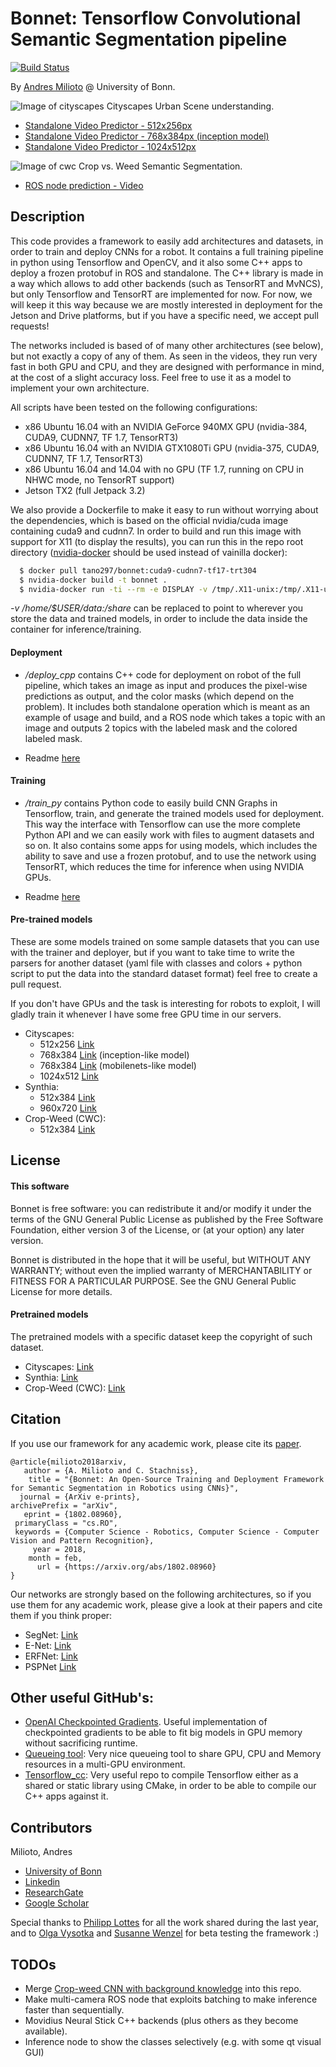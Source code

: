# Bonnet: Tensorflow Convolutional Semantic Segmentation pipeline

[![Build Status](https://travis-ci.org/Photogrammetry-Robotics-Bonn/bonnet.svg?branch=master)](https://travis-ci.org/Photogrammetry-Robotics-Bonn/bonnet)

By [Andres Milioto](http://www.ipb.uni-bonn.de/people/andres-milioto/) @ University of Bonn.

![Image of cityscapes](https://image.ibb.co/i5tEQR/CITY.png)
Cityscapes Urban Scene understanding.
- [Standalone Video Predictor - 512x256px](https://youtu.be/RXK_eYO_i08)
- [Standalone Video Predictor - 768x384px (inception model)](https://youtu.be/3qD-GR87usw)
- [Standalone Video Predictor - 1024x512px](https://youtu.be/tfeFHCq6YJs)

![Image of cwc](https://image.ibb.co/fcKXC6/CWC.png)
Crop vs. Weed Semantic Segmentation.
- [ROS node prediction - Video](https://youtu.be/-XgxiC04hUI)

## Description

This code provides a framework to easily add architectures and datasets, in order to 
train and deploy CNNs for a robot. It contains a full training pipeline in python
using Tensorflow and OpenCV, and it also some C++ apps to deploy a frozen
protobuf in ROS and standalone. The C++ library is made in a way which allows to
add other backends (such as TensorRT and MvNCS), but only Tensorflow and TensorRT
are implemented for now. For now, we will keep it this way because we are mostly
interested in deployment for the Jetson and Drive platforms, but if you have a specific
need, we accept pull requests!

The networks included is based of of many other architectures
(see below), but not exactly a copy of any of them. As seen in the videos, they run very fast in
both GPU and CPU, and they are designed with performance in mind, at the cost of
a slight accuracy loss. Feel free to use it as a model to implement your own
architecture.

All scripts have been tested on the following configurations:
- x86 Ubuntu 16.04 with an NVIDIA GeForce 940MX GPU (nvidia-384, CUDA9, CUDNN7, TF 1.7, TensorRT3)
- x86 Ubuntu 16.04 with an NVIDIA GTX1080Ti GPU (nvidia-375, CUDA9, CUDNN7, TF 1.7, TensorRT3)
- x86 Ubuntu 16.04 and 14.04 with no GPU (TF 1.7, running on CPU in NHWC mode, no TensorRT support)
- Jetson TX2 (full Jetpack 3.2)

We also provide a Dockerfile to make it easy to run without worrying about the dependencies, which is based on the official nvidia/cuda image containing cuda9 and cudnn7. In order to build and run this image with support for X11 (to display the results), you can run this in the repo root directory ([nvidia-docker](https://github.com/NVIDIA/nvidia-docker) should be used instead of vainilla docker):

```sh
  $ docker pull tano297/bonnet:cuda9-cudnn7-tf17-trt304
  $ nvidia-docker build -t bonnet .
  $ nvidia-docker run -ti --rm -e DISPLAY -v /tmp/.X11-unix:/tmp/.X11-unix -v $HOME/.Xauthority:/home/developer/.Xauthority -v /home/$USER/data:/shared --net=host --pid=host --ipc=host bonnet /bin/bash
```

_-v /home/$USER/data:/share_ can be replaced to point to wherever you store the data and trained models, in order to include the data inside the container for inference/training.

#### Deployment

- _/deploy_cpp_ contains C++ code for deployment on robot of the full pipeline,
which takes an image as input and produces the pixel-wise predictions
as output, and the color masks (which depend on the problem). It includes both
standalone operation which is meant as an example of usage and build, and a ROS
node which takes a topic with an image and outputs 2 topics with the labeled mask
and the colored labeled mask.

- Readme [here](deploy_cpp/README.md)

#### Training

- _/train_py_ contains Python code to easily build CNN Graphs in Tensorflow,
train, and generate the trained models used for deployment. This way the
interface with Tensorflow can use the more complete Python API and we can easily
work with files to augment datasets and so on. It also contains some apps for using
models, which includes the ability to save and use a frozen protobuf, and to use
the network using TensorRT, which reduces the time for inference when using NVIDIA
GPUs.

- Readme [here](train_py/README.md)

#### Pre-trained models

These are some models trained on some sample datasets that you can use with the trainer and deployer,
but if you want to take time to write the parsers for another dataset (yaml file with classes and colors + python script to
put the data into the standard dataset format) feel free to create a pull request.

If you don't have GPUs and the task is interesting for robots to exploit, I will
gladly train it whenever I have some free GPU time in our servers.

- Cityscapes:
  - 512x256 [Link](http://www.ipb.uni-bonn.de/html/projects/bonnet/pretrained-models/v0.2/city_512.tar.gz)
  - 768x384 [Link](http://www.ipb.uni-bonn.de/html/projects/bonnet/pretrained-models/v0.2/city_768_inception.tar.gz) (inception-like model)
  - 768x384 [Link](http://www.ipb.uni-bonn.de/html/projects/bonnet/pretrained-models/v0.2/city_768_mobilenets.tar.gz) (mobilenets-like model)
  - 1024x512 [Link](http://www.ipb.uni-bonn.de/html/projects/bonnet/pretrained-models/v0.2/city_1024.tar.gz)
- Synthia:
  - 512x384 [Link](http://www.ipb.uni-bonn.de/html/projects/bonnet/pretrained-models/v0.2/synthia_512.tar.gz)
  - 960x720 [Link](http://www.ipb.uni-bonn.de/html/projects/bonnet/pretrained-models/v0.2/synthia_960.tar.gz)
- Crop-Weed (CWC):
  - 512x384 [Link](http://www.ipb.uni-bonn.de/html/projects/bonnet/pretrained-models/v0.2/cwc_512.tar.gz)

## License

#### This software

Bonnet is free software: you can redistribute it and/or modify
it under the terms of the GNU General Public License as published by
the Free Software Foundation, either version 3 of the License, or
(at your option) any later version.

Bonnet is distributed in the hope that it will be useful,
but WITHOUT ANY WARRANTY; without even the implied warranty of
MERCHANTABILITY or FITNESS FOR A PARTICULAR PURPOSE.  See the
GNU General Public License for more details.

#### Pretrained models

The pretrained models with a specific dataset keep the copyright of such dataset.

- Cityscapes: [Link](https://www.cityscapes-dataset.com)
- Synthia: [Link](http://synthia-dataset.net)
- Crop-Weed (CWC): [Link](http://www.ipb.uni-bonn.de/data/sugarbeets2016/)

## Citation

If you use our framework for any academic work, please cite its [paper](https://arxiv.org/abs/1802.08960).

```
@article{milioto2018arxiv,
   author = {A. Milioto and C. Stachniss},
    title = "{Bonnet: An Open-Source Training and Deployment Framework for Semantic Segmentation in Robotics using CNNs}",
  journal = {ArXiv e-prints},
archivePrefix = "arXiv",
   eprint = {1802.08960},
 primaryClass = "cs.RO",
 keywords = {Computer Science - Robotics, Computer Science - Computer Vision and Pattern Recognition},
     year = 2018,
    month = feb,
      url = {https://arxiv.org/abs/1802.08960}
}
```

Our networks are strongly based on the following architectures, so if you
use them for any academic work, please give a look at their papers and cite them
if you think proper:

- SegNet: [Link](https://arxiv.org/abs/1511.00561)
- E-Net: [Link](https://arxiv.org/abs/1606.02147)
- ERFNet: [Link](http://www.robesafe.uah.es/personal/eduardo.romera/pdfs/Romera17tits.pdf)
- PSPNet [Link](https://arxiv.org/abs/1612.01105)

## Other useful GitHub's:
- [OpenAI Checkpointed Gradients](https://github.com/openai/gradient-checkpointing). Useful
implementation of checkpointed gradients to be able to fit big models in GPU memory without sacrificing
runtime.
- [Queueing tool](https://github.com/alexanderrichard/queueing-tool): Very nice
queueing tool to share GPU, CPU and Memory resources in a multi-GPU environment.
- [Tensorflow_cc](https://github.com/FloopCZ/tensorflow_cc): Very useful repo
to compile Tensorflow either as a shared or static library using CMake, in order
to be able to compile our C++ apps against it.

## Contributors

Milioto, Andres
- [University of Bonn](http://www.ipb.uni-bonn.de/people/andres-milioto/)
- [Linkedin](https://www.linkedin.com/in/amilioto/)
- [ResearchGate](https://www.researchgate.net/profile/Andres_Milioto)
- [Google Scholar](https://scholar.google.de/citations?user=LzsKE7IAAAAJ&hl=en)

Special thanks to [Philipp Lottes](http://www.ipb.uni-bonn.de/people/philipp-lottes/)
for all the work shared during the last year, and to [Olga Vysotka](http://www.ipb.uni-bonn.de/people/olga-vysotska/) and
[Susanne Wenzel](http://www.ipb.uni-bonn.de/people/susanne-wenzel/) for beta testing the 
framework :)

## TODOs

- Merge [Crop-weed CNN with background knowledge](https://arxiv.org/pdf/1709.06764.pdf) into this repo.
- Make multi-camera ROS node that exploits batching to make inference faster than sequentially.
- Movidius Neural Stick C++ backends (plus others as they become available).
- Inference node to show the classes selectively (e.g. with some qt visual GUI)